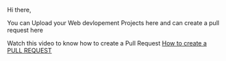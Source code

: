 Hi there,

You can Upload your Web devlopement Projects here and can create a pull request here

Watch this video to know how to create a Pull Request
[How to create a PULL REQUEST](https://www.youtube.com/embed/rgbCcBNZcdQ)
